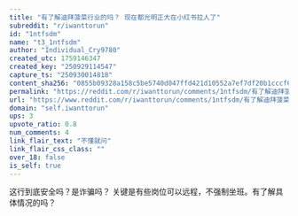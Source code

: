 ```yaml
---
title: "有了解迪拜菠菜行业的吗？ 现在都光明正大在小红书拉人了"
subreddit: "r/iwanttorun"
id: "1ntfsdm"
name: "t3_1ntfsdm"
author: "Individual_Cry9780"
created_utc: 1759146347
created_key: "250929114547"
capture_ts: "250930014818"
content_sha256: "0855b09328a158c5be5740d047ffd421d10552a7ef7df20b1cccf69f517065cd"
permalink: "https://reddit.com/r/iwanttorun/comments/1ntfsdm/有了解迪拜菠菜行业的吗_现在都光明正大在小红书拉人了/"
url: "https://www.reddit.com/r/iwanttorun/comments/1ntfsdm/有了解迪拜菠菜行业的吗_现在都光明正大在小红书拉人了/"
domain: "self.iwanttorun"
ups: 3
upvote_ratio: 0.8
num_comments: 4
link_flair_text: "不懂就问"
link_flair_css_class: ""
over_18: false
is_self: true
---
```


这行到底安全吗？是诈骗吗？
关键是有些岗位可以远程，不强制坐班。有了解具体情况的吗？
